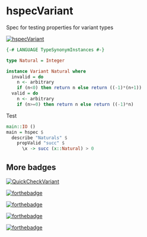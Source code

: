 # hspecVariant

Spec for testing properties for variant types

[![hspecVariant](https://img.shields.io/badge/hspecVariant-v0.1.0.1-blue.svg?style=plastic)](https://hackage.haskell.org/package/hspecVariant)

```haskell
{-# LANGUAGE TypeSynonymInstances #-}

type Natural = Integer

instance Variant Natural where
  invalid = do
    n <- arbitrary
    if (n<0) then return n else return ((-1)*(n+1))
  valid = do
    n <- arbitrary
    if (n>=0) then return n else return ((-1)*n)
```

Test

```haskell
main::IO ()
main = hspec $
  describe "Naturals" $
    propValid "succ" $
      \x -> succ (x::Natural) > 0
```

## More badges

[![QuickCheckVariant](https://img.shields.io/badge/winter-is%20here-blue.svg)](http://sanjorgek.com/hspecVariant/)

[![forthebadge](http://forthebadge.com/images/badges/built-with-science.svg)](http://sanjorgek.com/hspecVariant/)

[![forthebadge](http://forthebadge.com/images/badges/you-didnt-ask-for-this.svg)](http://sanjorgek.com/hspecVariant/)

[![forthebadge](http://forthebadge.com/images/badges/thats-how-they-get-you.svg)](http://sanjorgek.com/hspecVariant/)

[![forthebadge](http://forthebadge.com/images/badges/its-not-a-lie-if-you-believe-it.svg)](http://sanjorgek.com/hspecVariant/)
